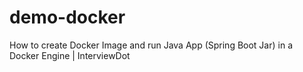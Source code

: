 # demo-docker
How to create Docker Image and run Java App (Spring Boot Jar) in a Docker Engine | InterviewDot
